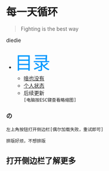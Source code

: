 # 每一天循环
> Fighting is the best way 

<!-- slide -->
diedie
<!-- slide -->
+ <font color=#0099ff size=7 face="黑体">目录</font>
  * [啥也没有](https://kai.52yi.vip/#/)</br>
   * [个人状态](https://kai.52yi.vip/#/)
    * 后续更新
</br>`[电脑按ESC键查看略缩图]`
<!-- slide -->
### の

<!-- slide vertical=true -->
`左上角按钮打开侧边栏[偶尔加载失败，重试即可]`


<!-- slide -->
```mermaid
排版好烦，不想排版
```
<!-- slide vertical=true -->

## 打开侧边栏了解更多

